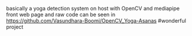 basically a yoga detection system on host with OpenCV and mediapipe
front web page and raw code can be seen in https://github.com/Vasundhara-Boomi/OpenCV_Yoga-Asanas #wonderful project
